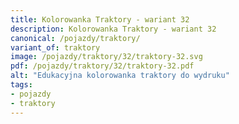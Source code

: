 ```yaml
---
title: Kolorowanka Traktory - wariant 32
description: Kolorowanka Traktory - wariant 32
canonical: /pojazdy/traktory/
variant_of: traktory
image: /pojazdy/traktory/32/traktory-32.svg
pdf: /pojazdy/traktory/32/traktory-32.pdf
alt: "Edukacyjna kolorowanka traktory do wydruku"
tags:
- pojazdy
- traktory
---
```

